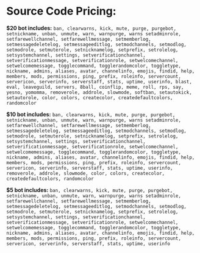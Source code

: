# Source Code Pricing:

**$20 bot includes:** ``ban, clearwarns, kick, mute, purge, purgebot, setnickname, unban, unmute, warn, warnpurge, warns setadminrole, 
setfarewellchannel, setfarewellmessage, setmemberlog, setmessagedeletelog, setmessageeditlog, setmodchannels, setmodlog, 
setmodrole, setmuterole, setnicknamelog, setprefix, setrolelog, setsystemchannel, settings, setverificationchannel,
setverificationmessage, setverificationrole, setwelcomechannel, setwelcomemessage, togglecommand, togglerandomcolor, toggletype,
nickname, admins, aliases, avatar, channelinfo, emojis, findid, help, members, mods, permissions, ping, prefix, roleinfo,
servercount, servericon, serverinfo, serverstaff, stats, uptime, userinfo, blast, eval, leaveguild, servers, 8ball, coinflip,
meme, roll, rps, say, yesno, yomomma, removerole, addrole, slowmode, softban, setautokick, setautorole, color, colors,
createcolor, createdefaultcolors, randomcolor``

**$10 bot includes:** ``ban, clearwarns, kick, mute, purge, purgebot, setnickname, unban, unmute, warn, warnpurge, warns setadminrole, 
setfarewellchannel, setfarewellmessage, setmemberlog, setmessagedeletelog, setmessageeditlog, setmodchannels, setmodlog, 
setmodrole, setmuterole, setnicknamelog, setprefix, setrolelog, setsystemchannel, settings, setverificationchannel,
setverificationmessage, setverificationrole, setwelcomechannel, setwelcomemessage, togglecommand, togglerandomcolor, toggletype,
nickname, admins, aliases, avatar, channelinfo, emojis, findid, help, members, mods, permissions, ping, prefix, roleinfo,
servercount, servericon, serverinfo, serverstaff, stats, uptime, userinfo, removerole, addrole, slowmode, color, colors,
createcolor, createdefaultcolors, randomcolor``

**$5 bot includes:** ``ban, clearwarns, kick, mute, purge, purgebot, setnickname, unban, unmute, warn, warnpurge, warns setadminrole, 
setfarewellchannel, setfarewellmessage, setmemberlog, setmessagedeletelog, setmessageeditlog, setmodchannels, setmodlog, 
setmodrole, setmuterole, setnicknamelog, setprefix, setrolelog, setsystemchannel, settings, setverificationchannel,
setverificationmessage, setverificationrole, setwelcomechannel, setwelcomemessage, togglecommand, togglerandomcolor, toggletype,
nickname, admins, aliases, avatar, channelinfo, emojis, findid, help, members, mods, permissions, ping, prefix, roleinfo,
servercount, servericon, serverinfo, serverstaff, stats, uptime, userinfo``
